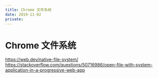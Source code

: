 ```yaml
---
title: Chrome 文件系统
date: 2019-11-02
private: 
---
```

# Chrome 文件系统
https://web.dev/native-file-system/
https://stackoverflow.com/questions/50716986/open-file-with-system-application-in-a-progressive-web-app